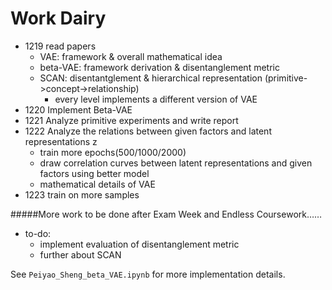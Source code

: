 # Work Dairy

* 1219 read papers
    * VAE: framework & overall mathematical idea
    * beta-VAE: framework derivation & disentanglement metric
    * SCAN: disentantglement & hierarchical representation (primitive->concept->relationship)
        * every level implements a different version of VAE
* 1220 Implement Beta-VAE
* 1221 Analyze primitive experiments and write report
* 1222 Analyze the relations between given factors and latent representations z
    * train more epochs(500/1000/2000)
    * draw correlation curves between latent representations and given factors using better model
    * mathematical details of VAE
* 1223 train on more samples

#####More work to be done after Exam Week and Endless Coursework……
* to-do:
    * implement evaluation of disentanglement metric
    * further about SCAN
    
    

See `Peiyao_Sheng_beta_VAE.ipynb` for more implementation details.
